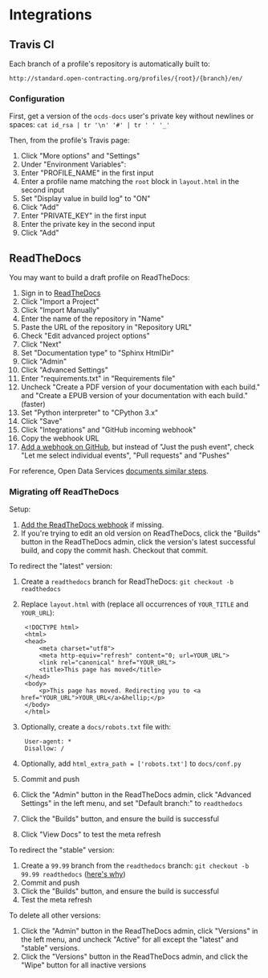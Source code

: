 # Integrations

## Travis CI

Each branch of a profile's repository is automatically built to:

`http://standard.open-contracting.org/profiles/{root}/{branch}/en/`

### Configuration

First, get a version of the `ocds-docs` user's private key without newlines or spaces: `cat id_rsa | tr '\n' '#' | tr ' ' '_'`

Then, from the profile's Travis page:

1. Click "More options" and "Settings"
1. Under "Environment Variables":
  1. Enter "PROFILE_NAME" in the first input
  1. Enter a profile name matching the `root` block in `layout.html` in the second input
  1. Set "Display value in build log" to "ON"
  1. Click "Add"
  1. Enter "PRIVATE_KEY" in the first input
  1. Enter the private key in the second input
  1. Click "Add"

## ReadTheDocs

You may want to build a draft profile on ReadTheDocs:

1. Sign in to [ReadTheDocs](https://readthedocs.org/dashboard/)
1. Click "Import a Project"
1. Click "Import Manually"
1. Enter the name of the repository in "Name"
1. Paste the URL of the repository in "Repository URL"
1. Check "Edit advanced project options"
1. Click "Next"
1. Set "Documentation type" to "Sphinx HtmlDir"
1. Click "Admin"
1. Click "Advanced Settings"
1. Enter "requirements.txt" in "Requirements file"
1. Uncheck "Create a PDF version of your documentation with each build." and "Create a EPUB version of your documentation with each build." (faster)
1. Set "Python interpreter" to "CPython 3.x"
1. Click "Save"
1. Click "Integrations" and "GitHub incoming webhook"
1. Copy the webhook URL
1. [Add a webhook on GitHub](https://docs.readthedocs.io/en/latest/webhooks.html#github), but instead of "Just the push event", check "Let me select individual events", "Pull requests" and "Pushes"

For reference, Open Data Services [documents similar steps](https://github.com/OpenDataServices/sphinx-base#building-on-readthedocs).

### Migrating off ReadTheDocs

Setup:

1. [Add the ReadTheDocs webhook](https://docs.readthedocs.io/en/latest/webhooks.html#github) if missing.
1. If you're trying to edit an old version on ReadTheDocs, click the "Builds" button in the ReadTheDocs admin, click the version's latest successful build, and copy the commit hash. Checkout that commit.

To redirect the "latest" version:

1. Create a `readthedocs` branch for ReadTheDocs: `git checkout -b readthedocs`
1. Replace `layout.html` with (replace all occurrences of `YOUR_TITLE` and `YOUR_URL`):

        <!DOCTYPE html>
        <html>
        <head>
            <meta charset="utf8">
            <meta http-equiv="refresh" content="0; url=YOUR_URL">
            <link rel="canonical" href="YOUR_URL">
            <title>This page has moved</title>
        </head>
        <body>
            <p>This page has moved. Redirecting you to <a href="YOUR_URL">YOUR_URL</a>&hellip;</p>
        </body>
        </html>

1. Optionally, create a `docs/robots.txt` file with:

        User-agent: *
        Disallow: /

1. Optionally, add `html_extra_path = ['robots.txt']` to `docs/conf.py`
1. Commit and push
1. Click the "Admin" button in the ReadTheDocs admin, click "Advanced Settings" in the left menu, and set "Default branch:" to `readthedocs`
1. Click the "Builds" button, and ensure the build is successful
1. Click "View Docs" to test the meta refresh

To redirect the "stable" version:

1. Create a `99.99` branch from the `readthedocs` branch: `git checkout -b 99.99 readthedocs` ([here's why](https://docs.readthedocs.io/en/latest/versions.html))
1. Commit and push
1. Click the "Builds" button, and ensure the build is successful
1. Test the meta refresh

To delete all other versions:

1. Click the "Admin" button in the ReadTheDocs admin, click "Versions" in the left menu, and uncheck "Active" for all except the "latest" and "stable" versions.
1. Click the "Versions" button in the ReadTheDocs admin, and click the "Wipe" button for all inactive versions
